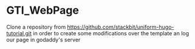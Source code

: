 # GTI_WebPage
Clone a repository from https://github.com/stackbit/uniform-hugo-tutorial.git in order to create some modifications over the template an log our page in godaddy's server
